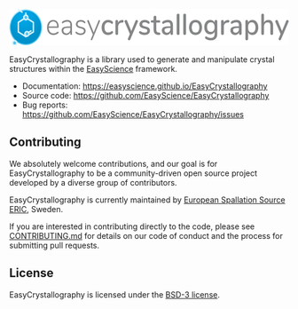 <img src="https://raw.githubusercontent.com/EasyScience/EasyCrystallography/refs/heads/master/resources/images/ec_logo.svg" height="65">

EasyCrystallography is a library used to generate and manipulate crystal structures within the [EasyScience](https://github.com/EasyScience) framework.

* Documentation: https://easyscience.github.io/EasyCrystallography
* Source code: https://github.com/EasyScience/EasyCrystallography
* Bug reports: https://github.com/EasyScience/EasyCrystallography/issues

## Contributing

We absolutely welcome contributions, and our goal is for EasyCrystallography to be a community-driven open source project developed by a diverse group of contributors.

EasyCrystallography is currently maintained by [European Spallation Source ERIC](https://ess.eu), Sweden.

If you are interested in contributing directly to the code, please see [CONTRIBUTING.md](CONTRIBUTING.md) for details on our code of conduct and the process for submitting pull requests.

## License

EasyCrystallography is licensed under the [BSD-3 license](LICENSE).
